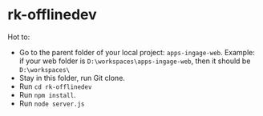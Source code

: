 # rk-offlinedev
Hot to:
 - Go to the parent folder of your local project: `apps-ingage-web`.
    Example: if your web folder is `D:\workspaces\apps-ingage-web`, then it should be `D:\workspaces\`
 - Stay in this folder, run Git clone.
 - Run `cd rk-offlinedev`
 - Run `npm install`.
 - Run `node server.js`